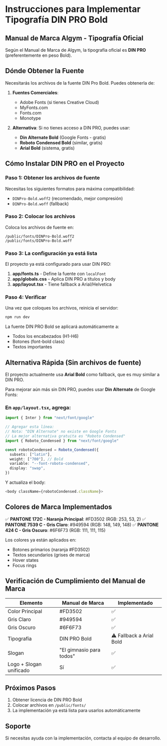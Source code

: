 # Instrucciones para Implementar Tipografía DIN PRO Bold

## Manual de Marca Algym - Tipografía Oficial

Según el Manual de Marca de Algym, la tipografía oficial es **DIN PRO** (preferentemente en peso Bold).

## Dónde Obtener la Fuente

Necesitarás los archivos de la fuente DIN Pro Bold. Puedes obtenerla de:

1. **Fuentes Comerciales**:
   - Adobe Fonts (si tienes Creative Cloud)
   - MyFonts.com
   - Fonts.com
   - Monotype

2. **Alternativa**: Si no tienes acceso a DIN PRO, puedes usar:
   - **Din Alternate Bold** (Google Fonts - gratis)
   - **Roboto Condensed Bold** (similar, gratis)
   - **Arial Bold** (sistema, gratis)

## Cómo Instalar DIN PRO en el Proyecto

### Paso 1: Obtener los archivos de fuente

Necesitas los siguientes formatos para máxima compatibilidad:
- `DINPro-Bold.woff2` (recomendado, mejor compresión)
- `DINPro-Bold.woff` (fallback)

### Paso 2: Colocar los archivos

Coloca los archivos de fuente en:
```
/public/fonts/DINPro-Bold.woff2
/public/fonts/DINPro-Bold.woff
```

### Paso 3: La configuración ya está lista

El proyecto ya está configurado para usar DIN PRO:

1. **app/fonts.ts** - Define la fuente con `localFont`
2. **app/globals.css** - Aplica DIN PRO a títulos y body
3. **app/layout.tsx** - Tiene fallback a Arial/Helvetica

### Paso 4: Verificar

Una vez que coloques los archivos, reinicia el servidor:

```bash
npm run dev
```

La fuente DIN PRO Bold se aplicará automáticamente a:
- Todos los encabezados (H1-H6)
- Botones (font-bold class)
- Textos importantes

## Alternativa Rápida (Sin archivos de fuente)

El proyecto actualmente usa **Arial Bold** como fallback, que es muy similar a DIN PRO.

Para mejorar aún más sin DIN PRO, puedes usar **Din Alternate** de Google Fonts:

### En `app/layout.tsx`, agrega:

```typescript
import { Inter } from "next/font/google"

// Agregar esta línea:
// Nota: "DIN Alternate" no existe en Google Fonts
// La mejor alternativa gratuita es "Roboto Condensed"
import { Roboto_Condensed } from "next/font/google"

const robotoCondensed = Roboto_Condensed({
  subsets: ["latin"],
  weight: ["700"], // Bold
  variable: "--font-roboto-condensed",
  display: "swap",
})
```

Y actualiza el body:
```typescript
<body className={robotoCondensed.className}>
```

## Colores de Marca Implementados

✅ **PANTONE 172C - Naranja Principal**: #FD3502 (RGB: 253, 53, 2)
✅ **PANTONE 7539 C - Gris Claro**: #949594 (RGB: 148, 149, 148)
✅ **PANTONE 424 C - Gris Oscuro**: #6F6F73 (RGB: 111, 111, 115)

Los colores ya están aplicados en:
- Botones primarios (naranja #FD3502)
- Textos secundarios (grises de marca)
- Hover states
- Focus rings

## Verificación de Cumplimiento del Manual de Marca

| Elemento | Manual de Marca | Implementado |
|----------|----------------|--------------|
| Color Principal | #FD3502 | ✅ |
| Gris Claro | #949594 | ✅ |
| Gris Oscuro | #6F6F73 | ✅ |
| Tipografía | DIN PRO Bold | ⚠️ Fallback a Arial Bold |
| Slogan | "El gimnasio para todos" | ✅ |
| Logo + Slogan unificado | Sí | ✅ |

## Próximos Pasos

1. Obtener licencia de DIN PRO Bold
2. Colocar archivos en `/public/fonts/`
3. La implementación ya está lista para usarlos automáticamente

## Soporte

Si necesitas ayuda con la implementación, contacta al equipo de desarrollo.
